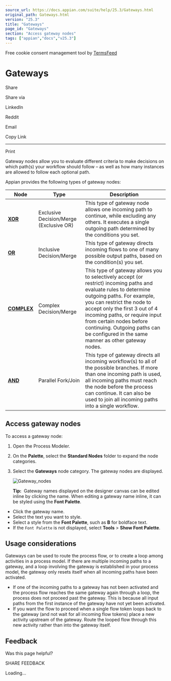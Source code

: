 ```yaml
---
source_url: https://docs.appian.com/suite/help/25.3/Gateways.html
original_path: Gateways.html
version: "25.3"
title: "Gateways"
page_id: "Gateways"
section: "Access gateway nodes"
tags: ["appian","docs","v25.3"]
---
```



Free cookie consent management tool by [TermsFeed](https://www.termsfeed.com/)

# Gateways

Share

Share via

LinkedIn

Reddit

Email

Copy Link

* * *

Print

Gateway nodes allow you to evaluate different criteria to make decisions on which path(s) your workflow should follow – as well as how many instances are allowed to follow each optional path.

Appian provides the following types of gateway nodes:

| Node | Type | Description |
| --- | --- | --- |
| **[XOR](XOR_Node.html)** | Exclusive Decision/Merge (Exclusive OR) | This type of gateway node allows one incoming path to continue, while excluding any others. It executes a single outgoing path determined by the conditions you set. |
| **[OR](OR_Gateway.html)** | Inclusive Decision/Merge | This type of gateway directs incoming flows to one of many possible output paths, based on the condition(s) you set. |
| **[COMPLEX](Complex_Gateway_Node.html)** | Complex Decision/Merge | This type of gateway allows you to selectively accept (or restrict) incoming paths and evaluate rules to determine outgoing paths. For example, you can restrict the node to accept only the first 3 out of 4 incoming paths, or require input from certain nodes before continuing. Outgoing paths can be configured in the same manner as other gateway nodes. |
| **[AND](AND_Node.html)** | Parallel Fork/Join | This type of gateway directs all incoming workflow(s) to all of the possible branches. If more than one incoming path is used, all incoming paths must reach the node before the process can continue. It can also be used to join all incoming paths into a single workflow. |

## Access gateway nodes

To access a gateway node:

1.  Open the Process Modeler.
2.  On the **Palette**, select the **Standard Nodes** folder to expand the node categories.
3.  Select the **Gateways** node category. The gateway nodes are displayed.

    ![Gateway_nodes](images/Gateway_nodes.png)

    **Tip:**  Gateway names displayed on the designer canvas can be edited inline by clicking the name. When editing a gateway name inline, it can be styled using the **Font Palette**.

-   Click the gateway name.
-   Select the text you want to style.
-   Select a style from the **Font Palette**, such as **B** for boldface text.
-   If the `Font Palette` is not displayed, select **Tools** > **Show Font Palette**.

## Usage considerations

Gateways can be used to route the process flow, or to create a loop among activities in a process model. If there are multiple incoming paths to a gateway, and a loop involving the gateway is established in your process model, the gateway only resets itself when all incoming paths have been activated.

-   If one of the incoming paths to a gateway has not been activated and the process flow reaches the same gateway again through a loop, the process does not proceed past the gateway. This is because all input paths from the first instance of the gateway have not yet been activated.
-   If you want the flow to proceed when a single flow token loops back to the gateway (and not wait for all incoming flow tokens) place a new activity upstream of the gateway. Route the looped flow through this new activity rather than into the gateway itself.

## Feedback

Was this page helpful?

SHARE FEEDBACK

Loading...